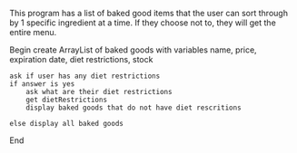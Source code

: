 This program has a list of baked good items that the user can sort through by 1 specific ingredient at a time.
If they choose not to, they will get the entire menu.

Begin
    create ArrayList of baked goods with variables name, price, expiration date, diet restrictions, stock

    ask if user has any diet restrictions
    if answer is yes
        ask what are their diet restrictions
        get dietRestrictions
        display baked goods that do not have diet rescritions

    else display all baked goods
    

        

End



